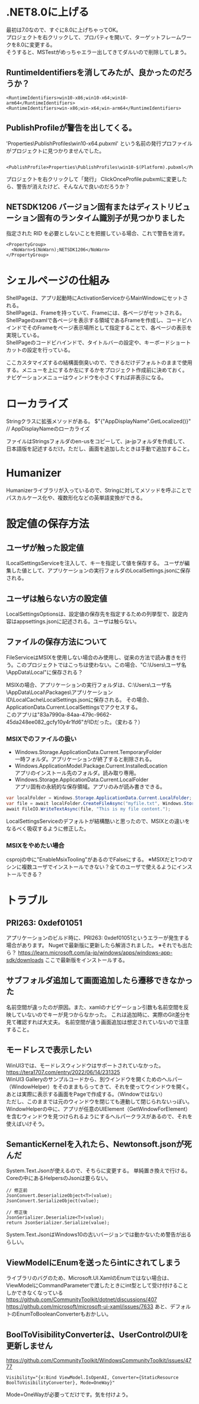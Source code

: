 ﻿# .NET8.0に上げる
最初は7.0なので、すぐに8.0に上げちゃってOK。  
プロジェクトを右クリックして、プロパティを開いて、ターゲットフレームワークを8.0に変更する。  
そうすると、MSTestがめっちゃエラー出してきてダルいので削除してしまう。

## RuntimeIdentifiersを消してみたが、良かったのだろうか？
```
<RuntimeIdentifiers>win10-x86;win10-x64;win10-arm64</RuntimeIdentifiers>
<RuntimeIdentifiers>win-x86;win-x64;win-arm64</RuntimeIdentifiers>
```

## PublishProfileが警告を出してくる。
'Properties\PublishProfiles\win10-x64.pubxml' という名前の発行プロファイルがプロジェクトに見つかりませんでした。
```
    <PublishProfile>Properties\PublishProfiles\win10-$(Platform).pubxml</PublishProfile>
```
プロジェクトを右クリックして「発行」
ClickOnceProfile.pubxmlに変更したら、警告が消えたけど、そんなんで良いのだろうか？

## NETSDK1206	バージョン固有またはディストリビューション固有のランタイム識別子が見つかりました
指定された RID を必要としないことを把握している場合、これで警告を消す。
```
<PropertyGroup>
  <NoWarn>$(NoWarn);NETSDK1206</NoWarn>
</PropertyGroup>
```

# シェルページの仕組み
ShellPageは、アプリ起動時にActivationServiceからMainWindowにセットされる。  
ShellPageは、Frameを持っていて、Frameには、各ページがセットされる。  
ShellPageのxamlで各ページを表示する領域であるFrameを作成し、コードビハインドでそのFrameをページ表示場所として指定することで、各ページの表示を実現している。  
ShellPageのコードビハインドで、タイトルバーの設定や、キーボードショートカットの設定を行っている。

ここカスタマイズするの結構面倒臭いので、できるだけデフォルトのままで使用する。メニューを上にするか左にするかをプロジェクト作成前に決めておく。
ナビゲーションメニューはウィンドウを小さくすれば非表示になる。

# ローカライズ
Stringクラスに拡張メソッドがある。
$"{"AppDisplayName".GetLocalized()}" // AppDisplayNameのローカライズ

ファイルはStringsフォルダのen-usをコピーして、ja-jpフォルダを作成して、日本語版を記述するだけ。ただし、画面を追加したときは手動で追加すること。

# Humanizer
Humanizerライブラリが入っているので、Stringに対してメソッドを呼ぶことでパスカルケース化や、複数形化などの英単語変換ができる。

# 設定値の保存方法
## ユーザが触った設定値
ILocalSettingsServiceを注入して、キーを指定して値を保存する。
ユーザが編集した値として、アプリケーションの実行フォルダのLocalSettings.jsonに保存される。

## ユーザは触らない方の設定値
LocalSettingsOptionsは、設定値の保存先を指定するための列挙型で、設定内容はappsettings.jsonに記述される。ユーザは触らない。

## ファイルの保存方法について
FileServiceはMSIXを使用しない場合のみ使用し、従来の方法で読み書きを行う。このプロジェクトではこっちは使わない。この場合、"C:\Users\ユーザ名\AppData\Local"に保存される？

MSIXの場合、アプリケーションの実行フォルダは、C:\Users\ユーザ名\AppData\Local\Packages\アプリケーションID\LocalCache\LocalSettings.jsonに保存される。
その場合、ApplicationData.Current.LocalSettingsでアクセスする。  
このアプリは"83a7990a-84aa-479c-9662-45da248ee082_gcfy10y4r1fd6"がIDだった。（変わる？）

### MSIXでのファイルの扱い
- Windows.Storage.ApplicationData.Current.TemporaryFolder  
一時フォルダ。アプリケーションが終了すると削除される。
- Windows.ApplicationModel.Package.Current.InstalledLocation  
アプリのインストール先のフォルダ。読み取り専用。
- Windows.Storage.ApplicationData.Current.LocalFolder  
アプリ固有の永続的な保存領域。アプリのみが読み書きできる。
```csharp
var localFolder = Windows.Storage.ApplicationData.Current.LocalFolder;
var file = await localFolder.CreateFileAsync("myfile.txt", Windows.Storage.CreationCollisionOption.ReplaceExisting);
await FileIO.WriteTextAsync(file, "This is my file content.");
```
LocalSettingsServiceのデフォルトが結構酷いと思ったので、MSIXとの違いをなるべく吸収するように修正した。

### MSIXをやめたい場合
csprojの中に"EnableMsixTooling"があるのでFalseにする。
※MSIXだと1つのマシンに複数ユーザでインストールできない？全てのユーザで使えるようにインストールできる？


# トラブル
## PRI263: 0xdef01051
アプリケーションのビルド時に、PRI263: 0xdef01051というエラーが発生する場合があります。
Nugetで最新版に更新したら解消されました。
※それでも出たら？
https://learn.microsoft.com/ja-jp/windows/apps/windows-app-sdk/downloads
ここで最新版をインストールする。

## サブフォルダ追加して画面追加したら遷移できなかった
名前空間が違ったのが原因。また、xamlのナビゲーション引数も名前空間を反映していないのでキーが見つからなかった。
これは追加時に、実際のGit差分を見て確認すれば大丈夫。
名前空間が違う画面追加は想定されていないので注意すること。

## モードレスで表示したい
WinUI3では、モードレスウィンドウはサポートされていなかった。  
https://tera1707.com/entry/2022/06/14/231325  
WinUI3 Galleryのサンプルコードから、別ウインドウを開くためのヘルパー（WindowHelper）をそのままもらってきて、それを使ってウインドウを開く。  
あとは実際に表示する画面をPageで作成する。（Windowではない）  
ただし、このままでは元のウィンドウを閉じても連動して閉じられないっぽい。  
WindowHelperの中に、アプリが任意のUIElement（GetWindowForElement）を含むウィンドウを見つけられるようにするヘルパークラスがあるので、それを使えばいけそう。  

## SemanticKernelを入れたら、Newtonsoft.jsonが死んだ
System.Text.Jsonが使えるので、そちらに変更する。
単純置き換えで行ける。
Coreの中にあるHelpersのJsonは要らない。
```
// 修正前
JsonConvert.DeserializeObject<T>(value);
JsonConvert.SerializeObject(value);

// 修正後
JsonSerializer.Deserialize<T>(value);
return JsonSerializer.Serialize(value);
```
System.Text.JsonはWindows10の古いバージョンでは動かないため警告が出るらしい。

## ViewModelにEnumを送ったらintにされてしまう
ライブラリのバグのため、Microsoft.UI.XamlのEnumではない場合は、ViewModelにCommandParameterで渡したときにint型として受け付けることしかできなくなっている
https://github.com/CommunityToolkit/dotnet/discussions/407
https://github.com/microsoft/microsoft-ui-xaml/issues/7633
あと、デフォルトのEnumToBooleanConverterもおかしい。

## BoolToVisibilityConverterは、UserControlのUIを更新しません
https://github.com/CommunityToolkit/WindowsCommunityToolkit/issues/4777
```
Visibility="{x:Bind ViewModel.IsOpenAI, Converter={StaticResource BoolToVisibilityConverter}, Mode=OneWay}"
```
Mode=OneWayが必要ってだけです。気を付けよう。

